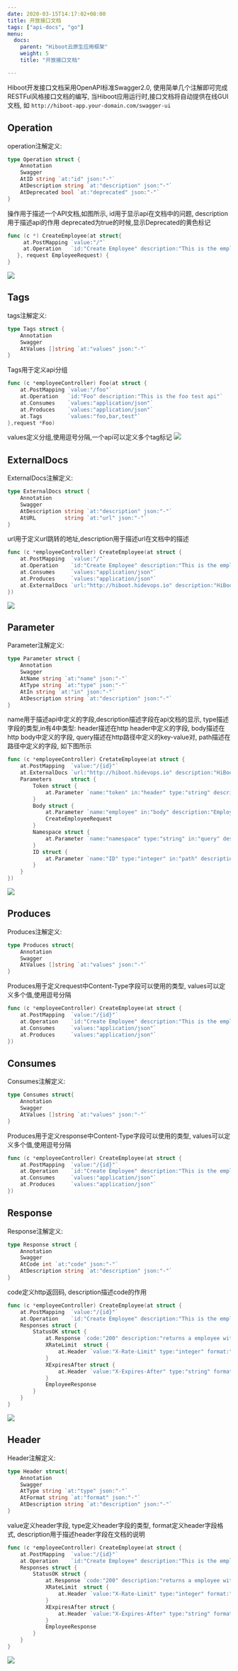 ```yaml
---
date: 2020-03-15T14:17:02+08:00
title: 开放接口文档
tags: ["api-docs", "go"]
menu:
  docs:
    parent: "Hiboot云原生应用框架"
    weight: 5
    title: "开放接口文档"

---
```


Hiboot开发接口文档采用OpenAPI标准Swagger2.0, 使用简单几个注解即可完成RESTFul风格接口文档的编写, 当Hiboot应用运行时,接口文档将自动提供在线GUI文档, 如 `http://hiboot-app.your-domain.com/swagger-ui`

## Operation

operation注解定义:

```go
type Operation struct {
	Annotation
	Swagger
	AtID string `at:"id" json:"-"`
	AtDescription string `at:"description" json:"-"`
	AtDeprecated bool `at:"deprecated" json:"-"`
}
```

操作用于描述一个API文档,如图所示,
id用于显示api在文档中的问题,
description用于描述api的作用
deprecated为true的时候,显示Deprecated的黄色标记

```go
func (c *) CreateEmployee(at struct{
     at.PostMapping `value:"/"`
     at.Operation   `id:"Create Employee" description:"This is the employee creation api" deprecated:"true"`
   }, request EmployeeRequest) {
}
```

![](images/operation.png)

## Tags

tags注解定义:

```go
type Tags struct {
	Annotation
	Swagger
	AtValues []string `at:"values" json:"-"`
}
```

Tags用于定义api分组

```go
func (c *employeeController) Foo(at struct {
	at.PostMapping `value:"/foo"`
	at.Operation   `id:"Foo" description:"This is the foo test api"`
	at.Consumes    `values:"application/json"`
	at.Produces    `values:"application/json"`
	at.Tags        `values:"foo,bar,test"`
},request *Foo)
```

values定义分组,使用逗号分隔,一个api可以定义多个tag标记
![](images/tags.png)

## ExternalDocs

ExternalDocs注解定义:

```go
type ExternalDocs struct {
	Annotation
	Swagger
	AtDescription string `at:"description" json:"-"`
	AtURL         string `at:"url" json:"-"`
}
```

url用于定义url跳转的地址,description用于描述url在文档中的描述

```go
func (c *employeeController) CreateEmployee(at struct {
	at.PostMapping  `value:"/"`
	at.Operation    `id:"Create Employee" description:"This is the employee creation api" deprecated:"true"`
	at.Consumes     `values:"application/json"`
	at.Produces     `values:"application/json"`
	at.ExternalDocs `url:"http://hiboot.hidevops.io" description:"HiBoot Official Site"`
})
```

![](images/externalDocs.png)

## Parameter

Parameter注解定义:

```go
type Parameter struct {
	Annotation
	Swagger
	AtName string `at:"name" json:"-"`
	AtType string `at:"type" json:"-"`
	AtIn string `at:"in" json:"-"`
	AtDescription string `at:"description" json:"-"`
}
```

name用于描述api中定义的字段,description描述字段在api文档的显示,
type描述字段的类型,in有4中类型:
header描述在http header中定义的字段,
body描述在http body中定义的字段,
query描述在http路径中定义的key-value对,
path描述在路径中定义的字段,
如下图所示

```go
func (c *employeeController) CretateEmployee(at struct {
	at.PostMapping  `value:"/{id}"`
	at.ExternalDocs `url:"http://hiboot.hidevops.io" description:"HiBoot Official Site"`
	Parameters      struct {
		Token struct {
			at.Parameter `name:"token" in:"header" type:"string" description:"JWT token (fake token - for demo only)"`
		}
		Body struct {
			at.Parameter `name:"employee" in:"body" description:"Employee request body" `
			CreateEmployeeRequest
		}
		Namespace struct {
			at.Parameter `name:"namespace" type:"string" in:"query" description:"namespace"`
		}
		ID struct {
			at.Parameter `name:"ID" type:"integer" in:"path" description:"代码仓库ID"`
		}
	}
})
```

![](images/params.png)

## Produces

Produces注解定义:

```go
type Produces struct{
	Annotation
	Swagger
	AtValues []string `at:"values" json:"-"`
}
```

Produces用于定义request中Content-Type字段可以使用的类型,
values可以定义多个值,使用逗号分隔

```go
func (c *employeeController) CreateEmployee(at struct {
	at.PostMapping  `value:"/{id}"`
	at.Operation    `id:"Create Employee" description:"This is the employee creation api" deprecated:"true"`
	at.Consumes     `values:"application/json"`
	at.Produces     `values:"application/json"`
})
```


## Consumes

Consumes注解定义:

```go
type Consumes struct{
	Annotation
	Swagger
	AtValues []string `at:"values" json:"-"`
}
```

Produces用于定义response中Content-Type字段可以使用的类型,
values可以定义多个值,使用逗号分隔

```go
func (c *employeeController) CreateEmployee(at struct {
	at.PostMapping  `value:"/{id}"`
	at.Operation    `id:"Create Employee" description:"This is the employee creation api" deprecated:"true"`
	at.Consumes     `values:"application/json"`
	at.Produces     `values:"application/json"`
})
```

## Response

Response注解定义:

```go
type Response struct {
	Annotation
	Swagger
	AtCode int `at:"code" json:"-"`
	AtDescription string `at:"description" json:"-"`
}
```

code定义http返回码,
description描述code的作用

```go
func (c *employeeController) CreateEmployee(at struct {
	at.PostMapping  `value:"/{id}"`
	at.Operation    `id:"Create Employee" description:"This is the employee creation api" deprecated:"true"`
	Responses struct {
		StatusOK struct {
			at.Response `code:"200" description:"returns a employee with ID"`
			XRateLimit  struct {
				at.Header `value:"X-Rate-Limit" type:"integer" format:"int32" description:"calls per hour allowed by the user"`
			}
			XExpiresAfter struct {
				at.Header `value:"X-Expires-After" type:"string" format:"date-time" description:"date in UTC when token expires"`
			}
			EmployeeResponse
		}
	}
}
```

![](images/response.png)

## Header

Header注解定义:

```go
type Header struct{
	Annotation
	Swagger
	AtType string `at:"type" json:"-"`
	AtFormat string `at:"format" json:"-"`
	AtDescription string `at:"description" json:"-"`
}
```

value定义header字段,
type定义header字段的类型,
format定义header字段格式,
description用于描述header字段在文档的说明

```go
func (c *employeeController) CreateEmployee(at struct {
	at.PostMapping  `value:"/{id}"`
	at.Operation    `id:"Create Employee" description:"This is the employee creation api" deprecated:"true"`
	Responses struct {
		StatusOK struct {
			at.Response `code:"200" description:"returns a employee with ID"`
			XRateLimit  struct {
				at.Header `value:"X-Rate-Limit" type:"integer" format:"int32" description:"calls per hour allowed by the user"`
			}
			XExpiresAfter struct {
				at.Header `value:"X-Expires-After" type:"string" format:"date-time" description:"date in UTC when token expires"`
			}
			EmployeeResponse
		}
	}
}
```

![](images/header.png)
